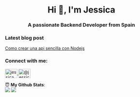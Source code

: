 <h1 align="center">Hi 👋, I'm Jessica</h1>
<h3 align="center">A passionate Backend Developer from Spain</h3>

### Latest blog post
<!-- BLOG-POST-LIST:START -->
<p> 
    <a href="https://dev.to/jessicamelerodev" target="blank">Como crear una api sencilla con Nodejs</a>
</p>

<!-- BLOG-POST-LIST:END -->

<h3 align="left">Connect with me:</h3>

<p align="left">
    <a href="https://dev.to/jessicamelerodev" target="blank">
        <img align="center" src="https://cdn.jsdelivr.net/npm/simple-icons@3.0.1/icons/dev-dot-to.svg" alt="jessicamelerodev" height="30" width="40" />
    </a>
    <a href="https://medium.com/@jessica.melero.dev" target="blank">
        <img align="center" src="https://cdn.jsdelivr.net/npm/simple-icons@3.0.1/icons/medium.svg" alt="@jessica.melero.dev" height="30" width="40" />
    </a>
</p>



 <summary> 😇 <b>My Github Stats</b>: </summary>

  <img src = "https://github-readme-stats.vercel.app/api?username=jessicamelerodev&show_icons=true&theme=tokyonight&line_height=27">
  <img src = "https://github-readme-stats.vercel.app/api/top-langs/?username=jessicamelerodev&hide=css,java,html&theme=tokyonight">



